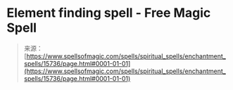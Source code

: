 <!--yml
category: 未分类
date: 2024-06-12 18:55:20
-->

# Element finding spell - Free Magic Spell

> 来源：[https://www.spellsofmagic.com/spells/spiritual_spells/enchantment_spells/15736/page.html#0001-01-01](https://www.spellsofmagic.com/spells/spiritual_spells/enchantment_spells/15736/page.html#0001-01-01)